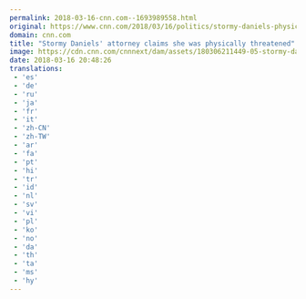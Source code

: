 ```yaml
---
permalink: 2018-03-16-cnn.com--1693989558.html
original: https://www.cnn.com/2018/03/16/politics/stormy-daniels-physical-threats-cnntv/index.html
domain: cnn.com
title: "Stormy Daniels' attorney claims she was physically threatened"
image: https://cdn.cnn.com/cnnnext/dam/assets/180306211449-05-stormy-dainels-lead-image-super-tease.jpg
date: 2018-03-16 20:48:26
translations: 
 - 'es'
 - 'de'
 - 'ru'
 - 'ja'
 - 'fr'
 - 'it'
 - 'zh-CN'
 - 'zh-TW'
 - 'ar'
 - 'fa'
 - 'pt'
 - 'hi'
 - 'tr'
 - 'id'
 - 'nl'
 - 'sv'
 - 'vi'
 - 'pl'
 - 'ko'
 - 'no'
 - 'da'
 - 'th'
 - 'ta'
 - 'ms'
 - 'hy'
---
```



